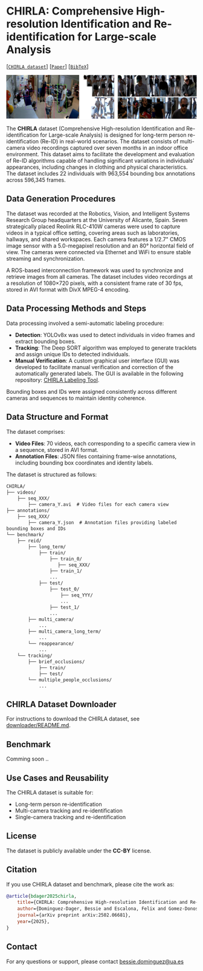 # CHIRLA: Comprehensive High-resolution Identification and Re-identification for Large-scale Analysis

[[`CHIRLA dataset`](https://doi.org/10.57760/sciencedb.20543)] [[`Paper`](https://arxiv.org/pdf/2502.06681)] [[`BibTeX`](#citation)]

![CHIRLA dataset](assets/dataset_sample.jpg?raw=true)

The **CHIRLA** dataset (Comprehensive High-resolution Identification and Re-identification for Large-scale Analysis) is designed for long-term person re-identification (Re-ID) in real-world scenarios. The dataset consists of multi-camera video recordings captured over seven months in an indoor office environment. This dataset aims to facilitate the development and evaluation of Re-ID algorithms capable of handling significant variations in individuals’ appearances, including changes in clothing and physical characteristics. The dataset includes 22 individuals with 963,554 bounding box annotations across 596,345 frames.


## Data Generation Procedures

The dataset was recorded at the Robotics, Vision, and Intelligent Systems Research Group headquarters at the University of Alicante, Spain. Seven strategically placed Reolink RLC-410W cameras were used to capture videos in a typical office setting, covering areas such as laboratories, hallways, and shared workspaces. Each camera features a 1/2.7" CMOS image sensor with a 5.0-megapixel resolution and an 80° horizontal field of view. The cameras were connected via Ethernet and WiFi to ensure stable streaming and synchronization.

A ROS-based interconnection framework was used to synchronize and retrieve images from all cameras. The dataset includes video recordings at a resolution of 1080×720 pixels, with a consistent frame rate of 30 fps, stored in AVI format with DivX MPEG-4 encoding.

## Data Processing Methods and Steps

Data processing involved a semi-automatic labeling procedure:

- **Detection**: YOLOv8x was used to detect individuals in video frames and extract bounding boxes.
- **Tracking**: The Deep SORT algorithm was employed to generate tracklets and assign unique IDs to detected individuals.
- **Manual Verification**: A custom graphical user interface (GUI) was developed to facilitate manual verification and correction of the automatically generated labels. The GUI is available in the following repository: [CHIRLA Labeling Tool](https://github.com/bdager/preid-labeling-gui).

Bounding boxes and IDs were assigned consistently across different cameras and sequences to maintain identity coherence.

## Data Structure and Format

The dataset comprises:

- **Video Files**: 70 videos, each corresponding to a specific camera view in a sequence, stored in AVI format.
- **Annotation Files**: JSON files containing frame-wise annotations, including bounding box coordinates and identity labels.

The dataset is structured as follows:

```plaintext
CHIRLA/
├── videos/
    ├── seq_XXX/
        ├── camera_Y.avi  # Video files for each camera view
├── annotations/
    ├── seq_XXX/
        ├── camera_Y.json  # Annotation files providing labeled bounding boxes and IDs
└── benchmark/
    ├── reid/
        ├── long_term/
            ├── train/
                ├── train_0/
                   ├── seq_XXX/ 
                ├── train_1/
                ...
            ├── test/
                ├── test_0/
                    ├── seq_YYY/ 
                    ...
                ├── test_1/
                ...
        ├── multi_camera/
            ...
        ├── multi_camera_long_term/
            ...
        └── reappearance/
            ...
    └── tracking/
        ├── brief_occlusions/
            ├── train/
            ├── test/
        └── multiple_people_occlusions/
            ...
```

## CHIRLA Dataset Downloader

For instructions to download the CHIRLA dataset, see [downloader/README.md](downloader/README.md).


## Benchmark
Comming soon ..

## Use Cases and Reusability

The CHIRLA dataset is suitable for:

- Long-term person re-identification
- Multi-camera tracking and re-identification
- Single-camera tracking and re-identification

## License

The dataset is publicly available under the **CC-BY** license.

## Citation

If you use CHIRLA dataset and benchmark, please cite the work as:

```bibtex
@article{bdager2025chirla, 
    title={CHIRLA: Comprehensive High-resolution Identification and Re-identification for Large-scale Analysis}, 
    author={Dominguez-Dager, Bessie and Escalona, Felix and Gomez-Donoso, Fran and Cazorla, Miguel},  
    journal={arXiv preprint arXiv:2502.06681}, 
    year={2025}, 
}
```

## Contact

For any questions or support, please contact bessie.dominguez@ua.es